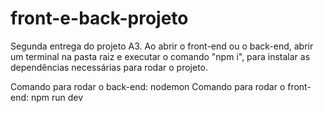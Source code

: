 # front-e-back-projeto
Segunda entrega do projeto A3.
Ao abrir o front-end ou o back-end, abrir um terminal na pasta raiz e executar o comando "npm i", para instalar as dependências necessárias para rodar o projeto.

Comando para rodar o back-end: nodemon
Comando para rodar o front-end: npm run dev
